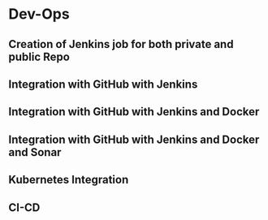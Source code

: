 # Dev-Ops
## Creation of Jenkins job for both private and public Repo
## Integration with GitHub with Jenkins 
## Integration with GitHub with Jenkins and Docker
## Integration with GitHub with Jenkins and Docker and Sonar
## Kubernetes Integration
## CI-CD




